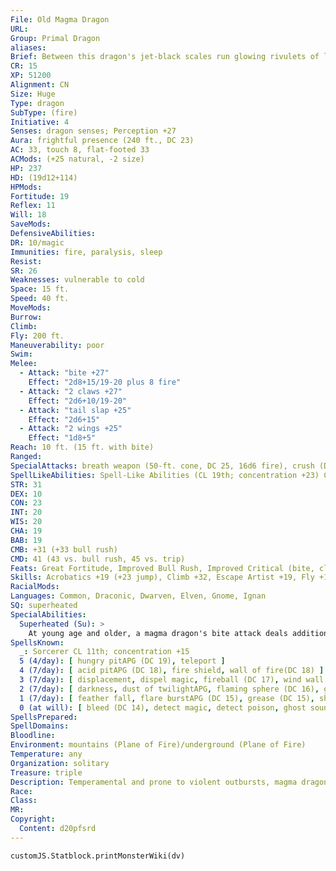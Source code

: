 ```yaml
---
File: Old Magma Dragon
URL: 
Group: Primal Dragon
aliases: 
Brief: Between this dragon's jet-black scales run glowing rivulets of lava, and veins aglow with heat shine in the membranes of its wings.
CR: 15
XP: 51200
Alignment: CN
Size: Huge
Type: dragon
SubType: (fire)
Initiative: 4
Senses: dragon senses; Perception +27
Aura: frightful presence (240 ft., DC 23)
AC: 33, touch 8, flat-footed 33
ACMods: (+25 natural, -2 size)
HP: 237
HD: (19d12+114)
HPMods: 
Fortitude: 19
Reflex: 11
Will: 18
SaveMods: 
DefensiveAbilities: 
DR: 10/magic
Immunities: fire, paralysis, sleep
Resist: 
SR: 26
Weaknesses: vulnerable to cold
Space: 15 ft.
Speed: 40 ft.
MoveMods: 
Burrow: 
Climb: 
Fly: 200 ft.
Maneuverability: poor
Swim: 
Melee: 
  - Attack: "bite +27"
    Effect: "2d8+15/19-20 plus 8 fire"
  - Attack: "2 claws +27"
    Effect: "2d6+10/19-20"
  - Attack: "tail slap +25"
    Effect: "2d6+15"
  - Attack: "2 wings +25"
    Effect: "1d8+5"
Reach: 10 ft. (15 ft. with bite)
Ranged: 
SpecialAttacks: breath weapon (50-ft. cone, DC 25, 16d6 fire), crush (DC 25, 2d8+15)
SpellLikeAbilities: Spell-Like Abilities (CL 19th; concentration +23) Constant-fire shield(warm) At will-burning hands (DC 15), scorching ray, wall of fire
STR: 31
DEX: 10
CON: 23
INT: 20
WIS: 20
CHA: 19
BAB: 19
CMB: +31 (+33 bull rush)
CMD: 41 (43 vs. bull rush, 45 vs. trip)
Feats: Great Fortitude, Improved Bull Rush, Improved Critical (bite, claws), Improved Initiative, Improved Vital Strike, Iron Will, Multiattack, Power Attack, Vital Strike
Skills: Acrobatics +19 (+23 jump), Climb +32, Escape Artist +19, Fly +14, Intimidate +26, Perception +27, Sense Motive +27, Sleight of Hand +19, Stealth +14, Survival +27, Swim +32
RacialMods: 
Languages: Common, Draconic, Dwarven, Elven, Gnome, Ignan
SQ: superheated
SpecialAbilities:
  Superheated (Su): >
    At young age and older, a magma dragon's bite attack deals additional fire damage equal to its age category.
SpellsKnown:
  _: Sorcerer CL 11th; concentration +15
  5 (4/day): [ hungry pitAPG (DC 19), teleport ]
  4 (7/day): [ acid pitAPG (DC 18), fire shield, wall of fire(DC 18) ]
  3 (7/day): [ displacement, dispel magic, fireball (DC 17), wind wall ]
  2 (7/day): [ darkness, dust of twilightAPG, flaming sphere (DC 16), glitterdust(DC 16),scorching ray ]
  1 (7/day): [ feather fall, flare burstAPG (DC 15), grease (DC 15), shield, true strike ]
  0 (at will): [ bleed (DC 14), detect magic, detect poison, ghost sound, light, open/close, read magic, sparkAPG, touch of fatigue ]
SpellsPrepared: 
SpellDomains: 
Bloodline: 
Environment: mountains (Plane of Fire)/underground (Plane of Fire)
Temperature: any
Organization: solitary
Treasure: triple
Description: Temperamental and prone to violent outbursts, magma dragons are regarded by most other dragons as dangerously insane-an assumption that, more often than not, proves correct. One can rarely predict a magma dragon's state of mind until it either attacks or attempts to engage in conversation. For their part, magma dragons can justify all of their actions-they just rarely feel the need to do so.
Race: 
Class: 
MR: 
Copyright:
  Content: d20pfsrd
---
```

```dataviewjs
customJS.Statblock.printMonsterWiki(dv)
```
